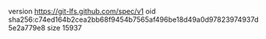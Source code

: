 version https://git-lfs.github.com/spec/v1
oid sha256:c74ed164b2cea2bb68f9454b7565af496be18d49a0d97823974937d5e2a779e8
size 15937
